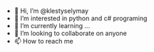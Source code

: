 - 👋 Hi, I’m @klestyselymay
- 👀 I’m interested in python and c# programing
- 🌱 I’m currently learning ...
- 💞️ I’m looking to collaborate on anyone
- 📫 How to reach me 

<!---
klestyselymay/klestyselymay is a ✨ special ✨ repository because its `README.md` (this file) appears on your GitHub profile.
You can click the Preview link to take a look at your changes.
--->
